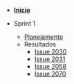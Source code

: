 - [<b>Início</b>](/)

- Sprint 1
    - [Planejamento](/sprints/sprint_1/planejamento.md)
    - Resultados 
        - [Issue 2030](/sprints/sprint_1/resultados/issue2030.md)
        - [Issue 2031](/sprints/sprint_1/resultados/issue2031.md)
        - [Issue 2058](/sprints/sprint_1/resultados/issue2058.md)
        - [Issue 2070](/sprints/sprint_1/resultados/issue2070.md)